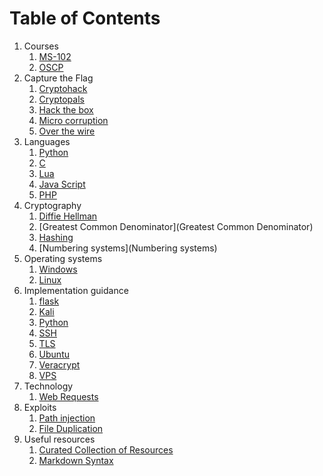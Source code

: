 # Table of Contents

1.  Courses
	1. [MS-102](MS%20102%20Certification%20Overview.md)
	2. [OSCP](OSCP%20Certification%20Overview.md)
2. Capture the Flag
	1. [Cryptohack](Cryptohack.md)
	2. [Cryptopals](Cryptopals.md)
	3. [Hack the box](Hack%20%20the%20Box)
	4. [Micro corruption](Micro%20Corruption)
	5. [Over the wire](Over%20the%20Wire)
3. Languages
	1. [Python](Python.md)
	2. [C]()
	3. [Lua]()
	4. [Java Script]()
	5. [PHP]()
4. Cryptography
	1. [Diffie Hellman](Diffie%20Hellman)
	2. [Greatest Common Denominator](Greatest Common Denominator)
	3. [Hashing](Hashing.md)
	4. [Numbering systems](Numbering systems)
5. Operating systems
	1. [Windows](Windows)
	2. [Linux](Linux)
6. Implementation guidance
	1. [flask](Notes/Languages/Python/flask.md)
	2. [Kali](Kali.md)
	3. [Python](Python.md)
	4. [SSH](Notes/Implementation%20Guidance/SSH.md)
	5. [TLS](TLS.md)
	6. [Ubuntu](Ubuntu.md)
	7. [Veracrypt](Notes/Implementation%20Guidance/Veracrypt.md)
	8. [VPS](VPS.md)
7. Technology
	1. [Web Requests](Web%20Requests)
8. Exploits
	1. [Path injection](Path%20Injection)
	2. [File Duplication](File%20Duplication)
9. Useful resources
	1. [Curated Collection of Resources](Curated%20Collection%20of%20Resources)
	2. [Markdown Syntax](Markdown%20Syntax)

